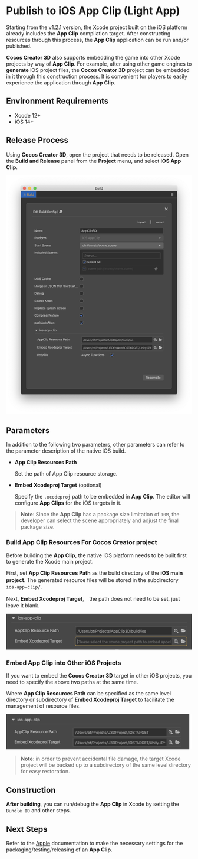 # Publish to iOS App Clip (Light App)

Starting from the v1.2.1 version, the Xcode project built on the iOS platform already includes the **App Clip** compilation target. After constructing resources through this process, the **App Clip** application can be run and/or published.

**Cocos Creator 3D** also supports embedding the game into other Xcode projects by way of **App Clip**. For example, after using other game engines to **generate** iOS project files, the **Cocos Creator 3D** project can be embedded in it through this construction process. It is convenient for players to easily experience the application through **App Clip**.

## Environment Requirements

- Xcode 12+
- iOS 14+

## Release Process

Using **Cocos Creator 3D**, open the project that needs to be released. Open the **Build and Release** panel from the **Project** menu, and select **iOS App Clip**.

![App Clip build configuration](./app-clip/ui-build.png)

## Parameters

In addition to the following two parameters, other parameters can refer to the parameter description of the native iOS build.

- **App Clip Resources Path**

  Set the path of App Clip resource storage.

- **Embed Xcodeproj Target** (optional)
  
  Specify the `.xcodeproj` path to be embedded in **App Clip**. The editor will configure **App Clips** for the iOS targets in it.


> **Note**: Since the **App Clip** has a package size limitation of `10M`, the developer can select the scene appropriately and adjust the final package size.

### Build App Clip Resources For Cocos Creator project

Before building the **App Clip**, the native iOS platform needs to be built first to generate the Xcode main project.

First, set **App Clip Resources Path** as the build directory of the **iOS main project**. The generated resource files will be stored in the subdirectory 　`ios-app-clip/`.

Next, **Embed Xcodeproj Target**,　the path does not need to be set, just leave it blank.

![appclip for cocos](./app-clip/cocos-proj.png)

### Embed App Clip into Other iOS Projects

If you want to embed the **Cocos Creator 3D** target in other iOS projects, you need to specify the above two paths at the same time.

Where **App Clip Resources Path** can be specified as the same level directory or subdirectory of **Embed Xcodeproj Target** to facilitate the management of resource files.

![appclip for other projects](./app-clip/other-proj.png)

> **Note**: in order to prevent accidental file damage, the target Xcode project will be backed up to a subdirectory of the same level directory for easy restoration.

## Construction

**After building**, you can run/debug the **App Clip** in Xcode by setting the `Bundle ID` and other steps.

## Next Steps

Refer to the [Apple](https://developer.apple.com/documentation/app_clips?language=objc) documentation to make the necessary settings for the packaging/testing/releasing of an **App Clip**.